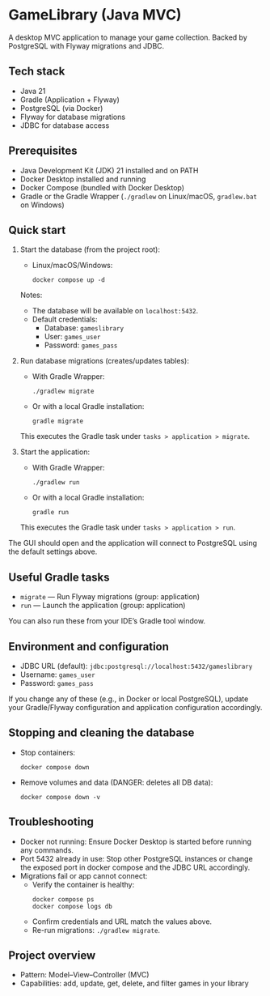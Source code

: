 # GameLibrary (Java MVC)

A desktop MVC application to manage your game collection. Backed by PostgreSQL with Flyway migrations and JDBC.

## Tech stack
- Java 21
- Gradle (Application + Flyway)
- PostgreSQL (via Docker)
- Flyway for database migrations
- JDBC for database access

## Prerequisites
- Java Development Kit (JDK) 21 installed and on PATH
- Docker Desktop installed and running
- Docker Compose (bundled with Docker Desktop)
- Gradle or the Gradle Wrapper (`./gradlew` on Linux/macOS, `gradlew.bat` on Windows)

## Quick start

1) Start the database (from the project root):
   - Linux/macOS/Windows:
     ```
     docker compose up -d
     ```
   Notes:
   - The database will be available on `localhost:5432`.
   - Default credentials:
     - Database: `gameslibrary`
     - User: `games_user`
     - Password: `games_pass`

2) Run database migrations (creates/updates tables):
   - With Gradle Wrapper:
     ```
     ./gradlew migrate
     ```
   - Or with a local Gradle installation:
     ```
     gradle migrate
     ```
   This executes the Gradle task under `tasks > application > migrate`.

3) Start the application:
   - With Gradle Wrapper:
     ```
     ./gradlew run
     ```
   - Or with a local Gradle installation:
     ```
     gradle run
     ```
   This executes the Gradle task under `tasks > application > run`.

The GUI should open and the application will connect to PostgreSQL using the default settings above.

## Useful Gradle tasks
- `migrate` — Run Flyway migrations (group: application)
- `run` — Launch the application (group: application)

You can also run these from your IDE’s Gradle tool window.

## Environment and configuration
- JDBC URL (default): `jdbc:postgresql://localhost:5432/gameslibrary`
- Username: `games_user`
- Password: `games_pass`

If you change any of these (e.g., in Docker or local PostgreSQL), update your Gradle/Flyway configuration and application configuration accordingly.

## Stopping and cleaning the database
- Stop containers:
  ```
  docker compose down
  ```
- Remove volumes and data (DANGER: deletes all DB data):
  ```
  docker compose down -v
  ```

## Troubleshooting
- Docker not running: Ensure Docker Desktop is started before running any commands.
- Port 5432 already in use: Stop other PostgreSQL instances or change the exposed port in docker compose and the JDBC URL accordingly.
- Migrations fail or app cannot connect:
  - Verify the container is healthy:
    ```
    docker compose ps
    docker compose logs db
    ```
  - Confirm credentials and URL match the values above.
  - Re-run migrations: `./gradlew migrate`.

## Project overview
- Pattern: Model–View–Controller (MVC)
- Capabilities: add, update, get, delete, and filter games in your library
